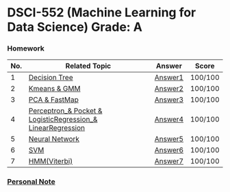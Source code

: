 # DSCI-552 (Machine Learning for Data Science) Grade: A

### Homework
| No. | Related Topic | Answer | Score |
| ------------- | ------------- | -------------| -------------|
| 1  | [Decision Tree](HW1_DecisionTree/hw_1.pdf)  | [Answer1](HW1_DecisionTree/DSCI-552_HW1_Report_Chaoyu_Li.pdf) | 100/100 |
| 2  | [Kmeans & GMM](HW2_Kmeans_GMM/hw_2.pdf)  | [Answer2](HW2_Kmeans_GMM/DSCI-552_HW2_Report_Chaoyu_Li.pdf) | 100/100 |
| 3  | [PCA & FastMap](HW3_PCA_FastMap/hw_3.pdf)  | [Answer3](HW3_PCA_FastMap/DSCI-552_HW3_Report_Chaoyu_Li.pdf) | 100/100 |
| 4  | [Perceptron_& Pocket & LogisticRegression_& LinearRegression](HW4_Perceptron_Pocket_LogisticReg_LinearReg/hw_4.pdf)  | [Answer4](HW4_Perceptron_Pocket_LogisticReg_LinearReg/DSCI-552_HW4_Report_Chaoyu_Li.pdf) | 100/100 |
| 5  | [Neural Network](HW5_Neural_Network/hw_5.pdf)  | [Answer5](HW5_Neural_Network/DSCI-552_HW5_Report_Chaoyu_Li.pdf) | 100/100 |
| 6  | [SVM](HW6_SVM/hw_6.pdf)  | [Answer6](HW6_SVM/DSCI-552_HW6_Report_Chaoyu_Li.pdf) | 100/100 |
| 7  | [HMM(Viterbi)](HW7_HMM/hw_7.pdf)  | [Answer7](HW7_HMM/DSCI-552_HW7_Report_Chaoyu_Li.pdf) | 100/100 |

### [Personal Note](DSCI552_Note.pdf)

